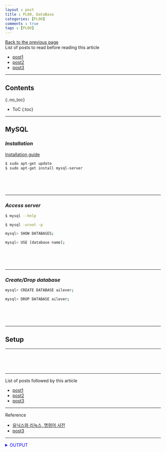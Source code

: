 ```yaml
---
layout : post
title : PL00, DataBase
categories: [PL00]
comments : true
tags : [PL00]
---
```

[Back to the previous page](https://userdyk-github.github.io/Study.html) <br>
List of posts to read before reading this article
- <a href='https://userdyk-github.github.io/'>post1</a>
- <a href='https://userdyk-github.github.io/'>post2</a>
- <a href='https://userdyk-github.github.io/'>post3</a>

---

## Contents
{:.no_toc}

* ToC
{:toc}

<hr class="division1">

## **MySQL**

### ***Installation***

<a href="https://help.ubuntu.com/lts/serverguide/mysql.html" target="_blank">Installation guide</a>

```bash
$ sudo apt-get update
$ sudo apt-get install mysql-server
```
<br><br><br>

---

### ***Access server***

```bash
$ mysql --help
```

```bash
$ mysql -uroot -p
```

```bash
mysql> SHOW DATABASES; 
```

```bash
mysql> USE [database name];
```
<br><br><br>

---

### ***Create/Drop database***

```bash
mysql> CREATE DATABASE ailever;
```

```bash
mysql> DROP DATABASE ailever;
```

<br><br><br>
<hr class="division2">



## **Setup**

<hr class="division2">

<br><br><br>

<hr class="division1">

List of posts followed by this article
- [post1](https://userdyk-github.github.io/)
- <a href='https://userdyk-github.github.io/'>post2</a>
- <a href='https://userdyk-github.github.io/'>post3</a>

---

Reference
- <a href='https://terms.naver.com/list.nhn?cid=59321&categoryId=59321&so=st4.asc' target="_blank">유닉스와 리눅스, 명령어 사전</a>
- <a href='https://userdyk-github.github.io/'>post3</a>

---

<details markdown="1">
<summary class='jb-small' style="color:blue">OUTPUT</summary>
<hr class='division3'>
    <details markdown="1">
    <summary class='jb-small' style="color:red">OUTPUT</summary>
    <hr class='division3_1'>
    <hr class='division3_1'>
    </details>
<hr class='division3'>
</details>


